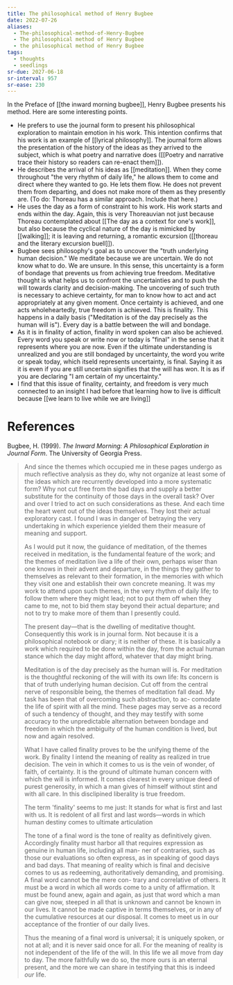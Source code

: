 ```yaml
---
title: The philosophical method of Henry Bugbee
date: 2022-07-26
aliases:
  - The-philosophical-method-of-Henry-Bugbee
  - The philosophical method of Henry Bugbee
  - the philosophical method of Henry Bugbee
tags:
  - thoughts
  - seedlings
sr-due: 2027-06-18
sr-interval: 957
sr-ease: 230
---
```

In the Preface of [[the inward morning bugbee]], Henry Bugbee presents his method. Here are some interesting points.

- He prefers to use the journal form to present his philosophical exploration to maintain emotion in his work. This intention confirms that his work is an example of [[lyrical philosophy]]. The journal form allows the presentation of the history of the ideas as they arrived to the subject, which is what poetry and narrative does ([[Poetry and narrative trace their history so readers can re-enact them]]).
- He describes the arrival of his ideas as [[meditation]]. When they come throughout "the very rhythm of daily life," he allows them to come and direct where they wanted to go. He lets them flow. He does not prevent them from departing, and does not make more of them as they presently are. (To do: Thoreau has a similar approach. Include that here.)
- He uses the day as a form of constraint to his work. His work starts and ends within the day. Again, this is very Thoreauvian not just because Thoreau contemplated about [[The day as a context for one's work]], but also because the cyclical nature of the day is mimicked by [[walking]]; it is leaving and returning, a romantic excursion ([[thoreau and the literary excursion buell]]).
- Bugbee sees philosophy's goal as to uncover the "truth underlying human decision." We meditate because we are uncertain. We do not know what to do. We are unsure. In this sense, this uncertainty is a form of bondage that prevents us from achieving true freedom. Meditative thought is what helps us to confront the uncertainties and to push the will towards clarity and decision-making. The uncovering of such truth is necessary to achieve certainty, for man to know how to act and act appropriately at any given moment. Once certainty is achieved, and one acts wholeheartedly, true freedom is achieved. This is finality. This happens in a daily basis ("Meditation is of the day precisely as the human will is"). Every day is a battle between the will and bondage.
- As it is in finality of action, finality in word spoken can also be achieved. Every word you speak or write now or today is "final" in the sense that it represents where you are now. Even if the ultimate understanding is unrealized and you are still bondaged by uncertainty, the word you write or speak today, which itseld represents uncertainty, is final. Saying it as it is even if you are still uncertain signifies that the will has won. It is as if you are declaring "I am certain of my uncertainty."
- I find that this issue of finality, certainty, and freedom is very much connected to an insight I had before that learning how to live is difficult because [[we learn to live while we are living]]

# References

Bugbee, H. (1999). _The Inward Morning: A Philosophical Exploration in Journal Form_. The University of Georgia Press.

>And since the themes which occupied me in these pages undergo as much reflective analysis as they do, why not organize at least some of the ideas which are recurrently developed into a more systematic form? Why not cut free from the bad days and supply a better substitute for the continuity of those days in the overall task? Over and over I tried to act on such considerations as these. And each time the heart went out of the ideas themselves. They lost their actual exploratory cast. I found I was in danger of betraying the very undertaking in which experience yielded them their measure of meaning and support.
>
>As I would put it now, the guidance of meditation, of the themes received in meditation, is the fundamental feature of the work; and the themes of meditation live a life of their own, perhaps wiser than one knows in their advent and departure, in the things they gather to themselves as relevant to their formation, in the memories with which they visit one and establish their own concrete meaning. It was my work to attend upon such themes, in the very rhythm of daily life; to follow them where they might lead; not to put them off when they came to me, not to bid them stay beyond their actual departure; and not to try to make more of them than I presently could.
>
>The present day—that is the dwelling of meditative thought. Consequently this work is in journal form. Not because it is a philosophical notebook or diary; it is neither of these. It is basically a work which required to be done within the day, from the actual human stance which the day might afford, whatever that day might bring.
>
>Meditation is of the day precisely as the human will is. For meditation is the thoughtful reckoning of the will with its own life: Its concern is that of truth underlying human decision. Cut off from the central nerve of responsible being, the themes of meditation fall dead. My task has been that of overcoming such abstraction, to ac- comodate the life of spirit with all the mind. These pages may serve as a record of such a tendency of thought, and they may testify with some accuracy to the unpredictable alternation between bondage and freedom in which the ambiguity of the human condition is lived, but now and again resolved.
>
>What I have called finality proves to be the unifying theme of the work. By finality I intend the meaning of reality as realized in true decision. The vein in which it comes to us is the vein of wonder, of faith, of certainty. It is the ground of ultimate human concern with which the will is informed. It comes clearest in every unique deed of purest generosity, in which a man gives of himself without stint and with all care. In this disclipined liberality is true freedom.
>
>The term 'finality' seems to me just: It stands for what is first and last with us. It is redolent of all first and last words—words in which human destiny comes to ultimate articulation
>
>The tone of a final word is the tone of reality as definitively given. Accordingly finality must harbor all that requires expression as genuine in human life, including all man- ner of contraries, such as those our evaluations so often express, as in speaking of good days and bad days. That meaning of reality which is final and decisive comes to us as redeeming, authoritatively demanding, and promising. A final word cannot be the mere con- trary and correlative of others. It must be a word in which all words come to a unity of affirmation. It must be found anew, again and again, as just that word which a man can give now, steeped in all that is unknown and cannot be known in our lives. It cannot be made captive in terms themselves, or in any of the cumulative resources at our disposal. It comes to meet us in our acceptance of the frontier of our daily lives.
>
>Thus the meaning of a final word is universal; it is uniquely spoken, or not at all; and it is never said once for all. For the meaning of reality is not independent of the life of the will. In this life we all move from day to day. The more faithfully we do so, the more ours is an eternal present, and the more we can share in testifying that this is indeed _our_ life.